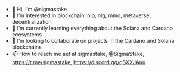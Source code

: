 - 👋 Hi, I’m @sigmastake
- 👀 I’m interested in blockchain, nlp, nlg, mmo, metaverse, decentralization
- 🌱 I’m currently learning everything about the Solana and Cardano ecosystems
- 💞️ I’m looking to collaborate on projects in the Cardano and Solana blockchains
- 📫 How to reach me aet at sigmastake, @SigmaStake, https://t.me/sigmastake, https://discord.gg/qSXXJAuu

<!---
sigmastake/sigmastake is a ✨ special ✨ repository because its `README.md` (this file) appears on your GitHub profile.
You can click the Preview link to take a look at your changes.
--->
